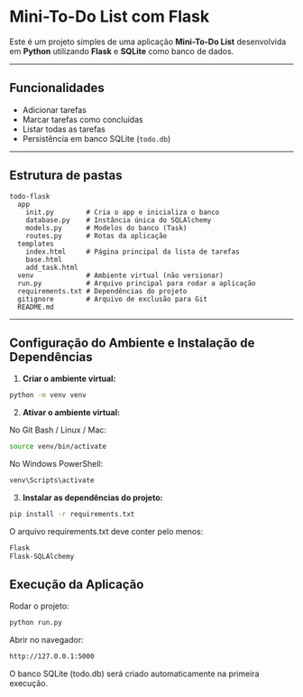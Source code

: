# Mini-To-Do List com Flask

Este é um projeto simples de uma aplicação **Mini-To-Do List** desenvolvida em **Python** utilizando **Flask** e **SQLite** como banco de dados.

---

## Funcionalidades

- Adicionar tarefas
- Marcar tarefas como concluídas
- Listar todas as tarefas
- Persistência em banco SQLite (`todo.db`)

---

## Estrutura de pastas

```
todo-flask
  app
    init.py        # Cria o app e inicializa o banco
    database.py    # Instância única do SQLAlchemy
    models.py      # Modelos do banco (Task)
    routes.py      # Rotas da aplicação
  templates
    index.html     # Página principal da lista de tarefas
    base.html    
    add_task.html 
  venv             # Ambiente virtual (não versionar)
  run.py           # Arquivo principal para rodar a aplicação
  requirements.txt # Dependências do projeto
  gitignore        # Arquivo de exclusão para Git
  README.md
```


---

## Configuração do Ambiente e Instalação de Dependências

1. **Criar o ambiente virtual:**

```bash
python -m venv venv
```

2. **Ativar o ambiente virtual:**

No Git Bash / Linux / Mac:

```bash
source venv/bin/activate
```

No Windows PowerShell:

```bash
venv\Scripts\activate
```

3. **Instalar as dependências do projeto:**

```bash
pip install -r requirements.txt
```

O arquivo requirements.txt deve conter pelo menos:

```bash
Flask
Flask-SQLAlchemy
```


## Execução da Aplicação

Rodar o projeto:

```bash
python run.py
```

Abrir no navegador:

```bash
http://127.0.0.1:5000
```

O banco SQLite (todo.db) será criado automaticamente na primeira execução.
